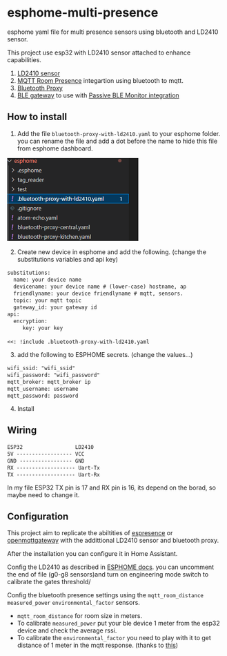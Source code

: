 # esphome-multi-presence
esphome yaml file for multi presence sensors using bluetooth and LD2410 sensor.

This project use esp32 with LD2410 sensor attached to enhance capabilities.
1. [LD2410 sensor](https://esphome.io/components/sensor/ld2410.html) 
2. [MQTT Room Presence](https://www.home-assistant.io/integrations/mqtt_room/) integartion using bluetooth to mqtt.
3. [Bluetooth Proxy](https://esphome.io/components/bluetooth_proxy.html)
4. [BLE gateway](https://github.com/myhomeiot/esphome-components) to use with [Passive BLE Monitor integration](https://github.com/custom-components/ble_monitor)



## How to install
1.  Add the file ```bluetooth-proxy-with-ld2410.yaml``` to your esphome folder.
you can rename the file and add a dot before the name to hide this file from esphome dashboard.

![esphome folder](/images/esphomefolder.png)


2. Create new device in esphome and add the following. (change the substitutions variables and api key)
```
substitutions:
  name: your device name
  devicename: your device name # (lower-case) hostname, ap
  friendlyname: your device friendlyname # mqtt, sensors.
  topic: your mqtt topic
  gateway_id: your gateway id
api:
  encryption:
     key: your key

<<: !include .bluetooth-proxy-with-ld2410.yaml
```
3. add the following to ESPHOME secrets. (change the values...)
```
wifi_ssid: "wifi_ssid"
wifi_password: "wifi_password"
mqtt_broker: mqtt_broker ip
mqtt_username: username
mqtt_password: password
```
4. Install
## Wiring
```
ESP32                 LD2410
5V ------------------ VCC
GND ----------------- GND
RX ------------------- Uart-Tx
TX ------------------- Uart-Rx 
```
In my file ESP32 TX pin is 17 and RX pin is 16, its depend on the borad, so maybe need to change it.


## Configuration
This project aim to replicate the abiltities of [espresence](https://espresense.com/) or [openmqttgateway](https://docs.openmqttgateway.com/) with the addittional LD2410 sensor and bluetooth proxy. 

After the installation you can configure it in Home Assistant.  

Config the LD2410 as described in [ESPHOME docs](https://esphome.io/components/sensor/ld2410.html). you can uncomment the end of file (g0-g8 sensors)and turn on engineering mode switch to calibrate the gates threshold/ 

Config the bluetooth presence settings using the ```mqtt_room_distance``` ```measured_power``` ```environmental_factor``` sensors.
- ```mqtt_room_distance```  for room size in meters.
- To calibrate  ```measured_power``` put your ble device 1 meter from the esp32 device and check the average rssi. 
-  To calibrate the  ```environmental_factor``` you need to play with it to get distance of 1 meter in the mqtt response. (thanks to  [this](https://stackoverflow.com/a/65124579))
